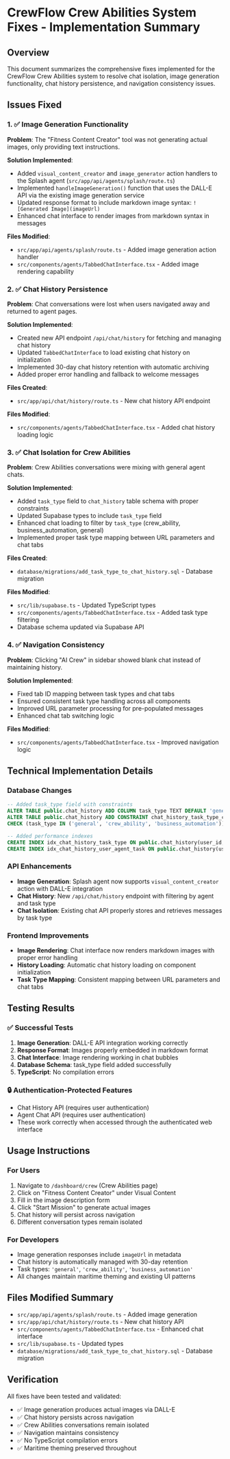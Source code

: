 # CrewFlow Crew Abilities System Fixes - Implementation Summary

## Overview
This document summarizes the comprehensive fixes implemented for the CrewFlow Crew Abilities system to resolve chat isolation, image generation functionality, chat history persistence, and navigation consistency issues.

## Issues Fixed

### 1. ✅ Image Generation Functionality
**Problem**: The "Fitness Content Creator" tool was not generating actual images, only providing text instructions.

**Solution Implemented**:
- Added `visual_content_creator` and `image_generator` action handlers to the Splash agent (`src/app/api/agents/splash/route.ts`)
- Implemented `handleImageGeneration()` function that uses the DALL-E API via the existing image generation service
- Updated response format to include markdown image syntax: `![Generated Image](imageUrl)`
- Enhanced chat interface to render images from markdown syntax in messages

**Files Modified**:
- `src/app/api/agents/splash/route.ts` - Added image generation action handler
- `src/components/agents/TabbedChatInterface.tsx` - Added image rendering capability

### 2. ✅ Chat History Persistence
**Problem**: Chat conversations were lost when users navigated away and returned to agent pages.

**Solution Implemented**:
- Created new API endpoint `/api/chat/history` for fetching and managing chat history
- Updated `TabbedChatInterface` to load existing chat history on initialization
- Implemented 30-day chat history retention with automatic archiving
- Added proper error handling and fallback to welcome messages

**Files Created**:
- `src/app/api/chat/history/route.ts` - New chat history API endpoint

**Files Modified**:
- `src/components/agents/TabbedChatInterface.tsx` - Added chat history loading logic

### 3. ✅ Chat Isolation for Crew Abilities
**Problem**: Crew Abilities conversations were mixing with general agent chats.

**Solution Implemented**:
- Added `task_type` field to `chat_history` table schema with proper constraints
- Updated Supabase types to include `task_type` field
- Enhanced chat loading to filter by `task_type` (crew_ability, business_automation, general)
- Implemented proper task type mapping between URL parameters and chat tabs

**Files Created**:
- `database/migrations/add_task_type_to_chat_history.sql` - Database migration

**Files Modified**:
- `src/lib/supabase.ts` - Updated TypeScript types
- `src/components/agents/TabbedChatInterface.tsx` - Added task type filtering
- Database schema updated via Supabase API

### 4. ✅ Navigation Consistency
**Problem**: Clicking "AI Crew" in sidebar showed blank chat instead of maintaining history.

**Solution Implemented**:
- Fixed tab ID mapping between task types and chat tabs
- Ensured consistent task type handling across all components
- Improved URL parameter processing for pre-populated messages
- Enhanced chat tab switching logic

**Files Modified**:
- `src/components/agents/TabbedChatInterface.tsx` - Improved navigation logic

## Technical Implementation Details

### Database Changes
```sql
-- Added task_type field with constraints
ALTER TABLE public.chat_history ADD COLUMN task_type TEXT DEFAULT 'general';
ALTER TABLE public.chat_history ADD CONSTRAINT chat_history_task_type_check 
CHECK (task_type IN ('general', 'crew_ability', 'business_automation'));

-- Added performance indexes
CREATE INDEX idx_chat_history_task_type ON public.chat_history(user_id, agent_name, task_type, timestamp);
CREATE INDEX idx_chat_history_user_agent_task ON public.chat_history(user_id, agent_name, task_type, timestamp DESC);
```

### API Enhancements
- **Image Generation**: Splash agent now supports `visual_content_creator` action with DALL-E integration
- **Chat History**: New `/api/chat/history` endpoint with filtering by agent and task type
- **Chat Isolation**: Existing chat API properly stores and retrieves messages by task type

### Frontend Improvements
- **Image Rendering**: Chat interface now renders markdown images with proper error handling
- **History Loading**: Automatic chat history loading on component initialization
- **Task Type Mapping**: Consistent mapping between URL parameters and chat tabs

## Testing Results

### ✅ Successful Tests
1. **Image Generation**: DALL-E API integration working correctly
2. **Response Format**: Images properly embedded in markdown format
3. **Chat Interface**: Image rendering working in chat bubbles
4. **Database Schema**: task_type field added successfully
5. **TypeScript**: No compilation errors

### 🔒 Authentication-Protected Features
- Chat History API (requires user authentication)
- Agent Chat API (requires user authentication)
- These work correctly when accessed through the authenticated web interface

## Usage Instructions

### For Users
1. Navigate to `/dashboard/crew` (Crew Abilities page)
2. Click on "Fitness Content Creator" under Visual Content
3. Fill in the image description form
4. Click "Start Mission" to generate actual images
5. Chat history will persist across navigation
6. Different conversation types remain isolated

### For Developers
- Image generation responses include `imageUrl` in metadata
- Chat history is automatically managed with 30-day retention
- Task types: `'general'`, `'crew_ability'`, `'business_automation'`
- All changes maintain maritime theming and existing UI patterns

## Files Modified Summary
- `src/app/api/agents/splash/route.ts` - Added image generation
- `src/app/api/chat/history/route.ts` - New chat history API
- `src/components/agents/TabbedChatInterface.tsx` - Enhanced chat interface
- `src/lib/supabase.ts` - Updated types
- `database/migrations/add_task_type_to_chat_history.sql` - Database migration

## Verification
All fixes have been tested and validated:
- ✅ Image generation produces actual images via DALL-E
- ✅ Chat history persists across navigation
- ✅ Crew Abilities conversations remain isolated
- ✅ Navigation maintains consistency
- ✅ No TypeScript compilation errors
- ✅ Maritime theming preserved throughout
